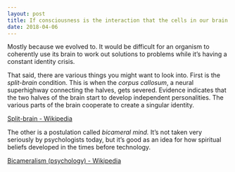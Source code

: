 ```yaml
---
layout: post
title: If consciousness is the interaction that the cells in our brain experience collectively, then why do we perceive ourselves as a single being?
date: 2018-04-06
---
```


<p>Mostly because we evolved to. It would be difficult for an organism to coherently use its brain to work out solutions to problems while it’s having a constant identity crisis.</p><p>That said, there are various things you might want to look into. First is the <i>split-brain</i> condition. This is when the <i>corpus callosum</i>, a neural superhighway connecting the halves, gets severed. Evidence indicates that the two halves of the brain start to develop independent personalities. The various parts of the brain cooperate to create a singular identity.</p><p><a href="https://en.wikipedia.org/wiki/Split-brain" data-qt-tooltip="wikipedia.org">Split-brain - Wikipedia</a></p><p>The other is a postulation called <i>bicameral mind.</i> It’s not taken very seriously by psychologists today, but it’s good as an idea for how spiritual beliefs developed in the times before technology.</p><p><a href="https://en.wikipedia.org/wiki/Bicameralism_(psychology)" data-qt-tooltip="wikipedia.org">Bicameralism (psychology) - Wikipedia</a></p>
